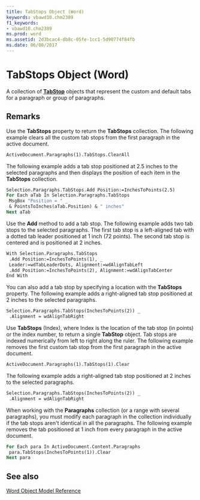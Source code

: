 ```yaml
---
title: TabStops Object (Word)
keywords: vbawd10.chm2389
f1_keywords:
- vbawd10.chm2389
ms.prod: word
ms.assetid: 2d3bcac4-db8c-05fe-1cc1-5d90774f84fb
ms.date: 06/08/2017
---
```



# TabStops Object (Word)

A collection of  **[TabStop](Word.TabStop.md)** objects that represent the custom and default tabs for a paragraph or group of paragraphs.


## Remarks

Use the  **TabStops** property to return the **TabStops** collection. The following example clears all the custom tab stops from the first paragraph in the active document.


```vb
ActiveDocument.Paragraphs(1).TabStops.ClearAll
```

The following example adds a tab stop positioned at 2.5 inches to the selected paragraphs and then displays the position of each item in the  **TabStops** collection.




```vb
Selection.Paragraphs.TabStops.Add Position:=InchesToPoints(2.5) 
For Each aTab In Selection.Paragraphs.TabStops 
 MsgBox "Position = " _ 
 & PointsToInches(aTab.Position) & " inches" 
Next aTab
```

Use the  **Add** method to add a tab stop. The following example adds two tab stops to the selected paragraphs. The first tab stop is a left-aligned tab with a dotted tab leader positioned at 1 inch (72 points). The second tab stop is centered and is positioned at 2 inches.




```vb
With Selection.Paragraphs.TabStops 
 .Add Position:=InchesToPoints(1), _ 
 Leader:=wdTabLeaderDots, Alignment:=wdAlignTabLeft 
 .Add Position:=InchesToPoints(2), Alignment:=wdAlignTabCenter 
End With
```

You can also add a tab stop by specifying a location with the  **TabStops** property. The following example adds a right-aligned tab stop positioned at 2 inches to the selected paragraphs.




```vb
Selection.Paragraphs.TabStops(InchesToPoints(2)) _ 
 .Alignment = wdAlignTabRight
```

Use  **TabStops** (Index), where Index is the location of the tab stop (in points) or the index number, to return a single **TabStop** object. Tab stops are indexed numerically from left to right along the ruler. The following example removes the first custom tab stop from the first paragraph in the active document.




```vb
ActiveDocument.Paragraphs(1).TabStops(1).Clear
```

The following example adds a right-aligned tab stop positioned at 2 inches to the selected paragraphs.




```vb
Selection.Paragraphs.TabStops(InchesToPoints(2)) _ 
 .Alignment = wdAlignTabRight
```

When working with the  **Paragraphs** collection (or a range with several paragraphs), you must modify each paragraph in the collection individually if the tab stops aren't identical in all the paragraphs. The following example removes the tab positioned at 1 inch from every paragraph in the active document.




```vb
For Each para In ActiveDocument.Content.Paragraphs 
 para.TabStops(InchesToPoints(1)).Clear 
Next para
```


## See also


[Word Object Model Reference](./overview/Word/object-model.md)


